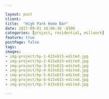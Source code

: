 ```yaml
---

layout: post
client: 
title:  "High Park Home Bar"
date: 2017-09-01 10:00:30 -0500
categories: [project, residential, millwork]
feature: true
postPage: false
tags:
images: 
- img-project/hp-1-615x615-edited.jpg
- img-project/hp-2-615x615-edited.jpg
- img-project/hp-3-615x615-edited.jpg
- img-project/hp-4-615x615-edited.jpg
- img-project/hp-5-615x615-edited.jpg
- img-project/hp-6-615x615-edited.jpg
- img-project/hp-7-615x615-edited.jpg

---
```



